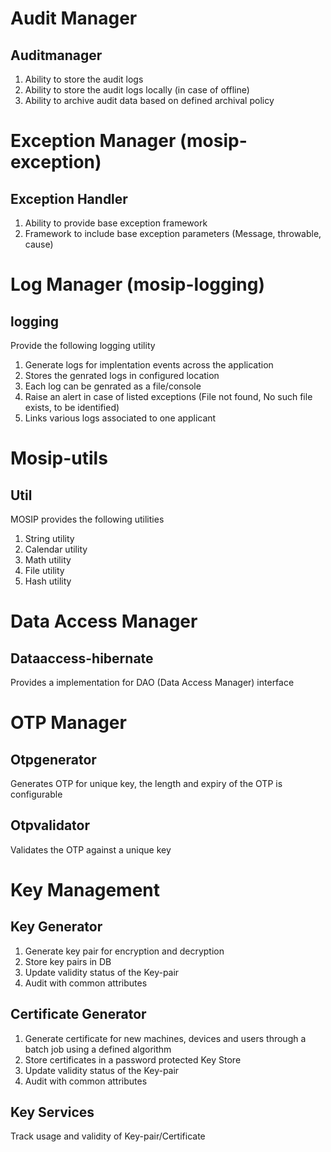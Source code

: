 
# Audit Manager

## Auditmanager
1. Ability to store the audit logs
1. Ability to store the audit logs locally (in case of offline)
1. Ability to archive audit data based on defined archival policy
# Exception Manager (mosip-exception)
## Exception Handler 
1. Ability to provide base exception framework
1. Framework to include base exception parameters (Message, throwable, cause)
# Log Manager (mosip-logging)
## logging
Provide the following logging utility
1. Generate logs for implentation events across the application
1. Stores the genrated logs in configured location
1. Each log can be genrated as a file/console
1. Raise an alert in case of listed exceptions (File not found, No such file exists, to be identified)
1. Links various logs associated to one applicant
# Mosip-utils
## Util
MOSIP provides the following utilities
1. String utility
1. Calendar utility
1. Math utility
1. File utility
1. Hash utility
# Data Access Manager
## Dataaccess-hibernate
Provides a implementation for DAO (Data Access Manager) interface 
# OTP Manager
## Otpgenerator
Generates OTP for unique key, the length and expiry of the OTP is configurable
## Otpvalidator
Validates the OTP against a unique key
# Key Management
## Key Generator
1. Generate key pair for encryption and decryption 
1. Store key pairs in DB 
1. Update validity status of the Key-pair
1. Audit with common attributes
## Certificate Generator
1. Generate certificate for new machines, devices and users through a batch job using a defined algorithm
1. Store certificates in a password protected Key Store
1. Update validity status of the Key-pair
1. Audit with common attributes
## Key Services
Track usage and validity of Key-pair/Certificate


